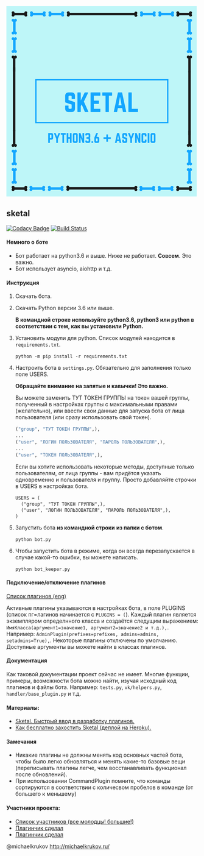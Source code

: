 ![Title](title.png)

## sketal

[![Codacy Badge](https://api.codacy.com/project/badge/Grade/1a5af7a2447a4f83838cb4ea9da0bb43)](https://www.codacy.com/app/m-krjukov/Sketal?utm_source=github.com&amp;utm_medium=referral&amp;utm_content=vk-brain/sketal&amp;utm_campaign=Badge_Grade) [![Build Status](https://travis-ci.org/vk-brain/sketal.svg?branch=master)](https://travis-ci.org/vk-brain/sketal)

#### Немного о боте
- Бот работает на python3.6 и выше. Ниже не работает. **Совсем**. Это важно.
- Бот использует asyncio, aiohttp и т.д.

#### Инструкция
1. Скачать бота.

2. Скачать Python версии 3.6 или выше.

   **В командной строке используйте python3.6, python3 или python в соответствии с тем, как вы установили Python.**

3. Установить модули для python. Список модулей находится в `requirements.txt`.
   ```
   python -m pip install -r requirements.txt
   ```

4. Настроить бота в `settings.py`. Обязательно для заполнения только поле USERS.

   **Обращайте внимание на запятые и кавычки! Это важно.**

   Вы можете заменить ТУТ ТОКЕН ГРУППЫ на токен вашей группы, полученный в настройках группы с максимальными правами (желательно), или ввести свои данные для запуска бота от лица пользователя (или сразу использовать свой токен).
   ```py
   ("group", "ТУТ ТОКЕН ГРУППЫ",),
   ...
   ("user", "ЛОГИН ПОЛЬЗОВАТЕЛЯ", "ПАРОЛЬ ПОЛЬЗОВАТЕЛЯ",),
   ...
   ("user", "ТОКЕН ПОЛЬЗОВАТЕЛЯ",),
   ```

   Если вы хотите использовать некоторые методы, доступные только пользователям, от лица группы - вам придётся указать одновременно и пользователя и группу. Просто добавляйте строчки в USERS в настройках бота.
   ```
   USERS = (
     ("group", "ТУТ ТОКЕН ГРУППЫ",),
     ("user", "ЛОГИН ПОЛЬЗОВАТЕЛЯ", "ПАРОЛЬ ПОЛЬЗОВАТЕЛЯ",),
   )
   ```

5. Запустить бота **из командной строки** **из папки с ботом**.
   ```
   python bot.py
   ```

6. Чтобы запустить бота в режиме, когда он всегда перезапускается в случае какой-то ошибки, вы можете написать.
   ```
   python bot_keeper.py
   ```

#### Подключение/отключение плагинов
[Список плагинов (eng)](PLUGINS.md)

Активные плагины указываются в настройках бота, в поле PLUGINS (список пг=лагинов начинается с `PLUGINS = (`). Каждый плагин является экземпляром определнного класса и создаётся следущим выражением: `ИмяКласса(аргумент1=значение1, аргумент2=значение2 и т.д.),`. Например: `AdminPlugin(prefixes=prefixes, admins=admins, setadmins=True),`. Некоторые плагины отключены по умолчанию. Доступные аргументы вы можете найти в классах плагинов.

#### Документация
Как таковой документации проект сейчас не имеет. Многие функции, примеры, возможности бота можно найти, изучая исходный код плагинов и файлы бота. Например: `tests.py`, `vk/helpers.py`, `handler/base_plugin.py` и т.д.

#### Материалы:
- [Sketal. Быстрый ввод в разработку плагинов.](https://vk.com/@vkbraindev-quick-dev-start)
- [Как бесплатно захостить Sketal (деплой на Heroku).](http://disonds.com/2018/01/31/razviertyvaniie-python-bota-sketal-dlia-vkontaktie-na-heroku/)

#### Замечания
-  Никакие плагины не должны менять код основных частей бота, чтобы было легко обновляться и менять какие-то базовые вещи (переписывать плагины легче, чем восстанавливать функционал после обновлений).
- При использовании CommandPlugin помните, что команды сортируются в соответствии с количесвом пробелов в команде (от большего к меньшему)

#### Участники проекта:
- [Список участников (все молодцы! большие!)](https://github.com/vk-brain/sketal/graphs/contributors)
- [Плагинчик сделал](https://github.com/TumkasCor)
- [Плагинчик сделал](https://github.com/Lis1us)

@michaelkrukov http://michaelkrukov.ru/
